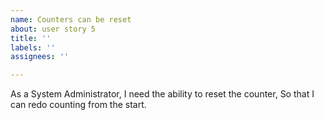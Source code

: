 ```yaml
---
name: Counters can be reset
about: user story 5
title: ''
labels: ''
assignees: ''

---
```


As a System Administrator, I need the ability to reset the counter, So that I can redo counting from the start.
